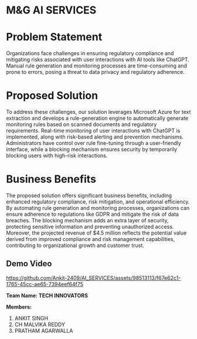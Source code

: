 # M&G AI SERVICES
# Problem Statement

Organizations face challenges in ensuring regulatory compliance and mitigating risks associated with user interactions with AI tools like ChatGPT. Manual rule generation and monitoring processes are time-consuming and prone to errors, posing a threat to data privacy and regulatory adherence.

# Proposed Solution

To address these challenges, our solution leverages Microsoft Azure for text extraction and develops a rule-generation engine to automatically generate monitoring rules based on scanned documents and regulatory requirements. Real-time monitoring of user interactions with ChatGPT is implemented, along with risk-based alerting and prevention mechanisms. Administrators have control over rule fine-tuning through a user-friendly interface, while a blocking mechanism ensures security by temporarily blocking users with high-risk interactions.

# Business Benefits

The proposed solution offers significant business benefits, including enhanced regulatory compliance, risk mitigation, and operational efficiency. By automating rule generation and monitoring processes, organizations can ensure adherence to regulations like GDPR and mitigate the risk of data breaches. The blocking mechanism adds an extra layer of security, protecting sensitive information and preventing unauthorized access. Moreover, the projected revenue of $4.5 million reflects the potential value derived from improved compliance and risk management capabilities, contributing to organizational growth and customer trust.

## Demo Video


https://github.com/Ankit-2409/AI_SERVICES/assets/98513113/f67e62c1-1765-45cc-ae65-7394eef64f75





**Team Name: TECH INNOVATORS**

**Members:**
1. ANKIT SINGH
2. CH MALVIKA REDDY
3. PRATHAM AGARWALLA
